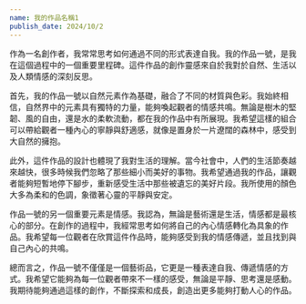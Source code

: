 ```yaml
---
name: 我的作品名稱1
publish_date: 2024/10/2
---
```


作為一名創作者，我常常思考如何通過不同的形式表達自我。我的作品一號，是我在這個過程中的一個重要里程碑。這件作品的創作靈感來自於我對於自然、生活以及人類情感的深刻反思。

首先，我的作品一號以自然元素作為基礎，融合了不同的材質與色彩。我始終相信，自然界中的元素具有獨特的力量，能夠喚起觀者的情感共鳴。無論是樹木的堅韌、風的自由，還是水的柔軟流動，都在我的作品中有所展現。我希望這樣的組合可以帶給觀者一種內心的寧靜與舒適感，就像是置身於一片遼闊的森林中，感受到大自然的擁抱。

此外，這件作品的設計也體現了我對生活的理解。當今社會中，人們的生活節奏越來越快，很多時候我們忽略了那些細小而美好的事物。我希望通過我的作品，讓觀者能夠短暫地停下腳步，重新感受生活中那些被遺忘的美好片段。我所使用的顏色大多為柔和的色調，象徵著心靈的平靜與安定。

作品一號的另一個重要元素是情感。我認為，無論是藝術還是生活，情感都是最核心的部分。在創作的過程中，我經常思考如何將自己的內心情感轉化為具象的作品。我希望每一位觀者在欣賞這件作品時，能夠感受到我的情感傳遞，並且找到與自己內心的共鳴。

總而言之，作品一號不僅僅是一個藝術品，它更是一種表達自我、傳遞情感的方式。我希望它能夠為每一位觀者帶來不一樣的感受，無論是平靜、思考還是感動。我期待能夠通過這樣的創作，不斷探索和成長，創造出更多能夠打動人心的作品。
